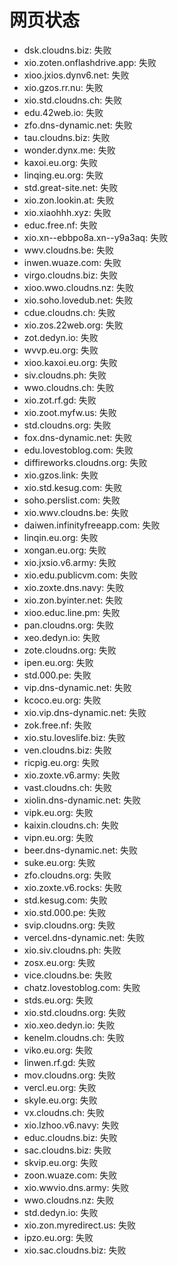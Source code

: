 # 网页状态
- dsk.cloudns.biz: 失败
- xio.zoten.onflashdrive.app: 失败
- xioo.jxios.dynv6.net: 失败
- xio.gzos.rr.nu: 失败
- xio.std.cloudns.ch: 失败
- edu.42web.io: 失败
- zfo.dns-dynamic.net: 失败
- tau.cloudns.biz: 失败
- wonder.dynx.me: 失败
- kaxoi.eu.org: 失败
- linqing.eu.org: 失败
- std.great-site.net: 失败
- xio.zon.lookin.at: 失败
- xio.xiaohhh.xyz: 失败
- educ.free.nf: 失败
- xio.xn--ebbpo8a.xn--y9a3aq: 失败
- wwv.cloudns.be: 失败
- inwen.wuaze.com: 失败
- virgo.cloudns.biz: 失败
- xioo.wwo.cloudns.nz: 失败
- xio.soho.lovedub.net: 失败
- cdue.cloudns.ch: 失败
- xio.zos.22web.org: 失败
- zot.dedyn.io: 失败
- wvvp.eu.org: 失败
- xioo.kaxoi.eu.org: 失败
- siv.cloudns.ph: 失败
- wwo.cloudns.ch: 失败
- xio.zot.rf.gd: 失败
- xio.zoot.myfw.us: 失败
- std.cloudns.org: 失败
- fox.dns-dynamic.net: 失败
- edu.lovestoblog.com: 失败
- diffireworks.cloudns.org: 失败
- xio.gzos.link: 失败
- xio.std.kesug.com: 失败
- soho.perslist.com: 失败
- xio.wwv.cloudns.be: 失败
- daiwen.infinityfreeapp.com: 失败
- linqin.eu.org: 失败
- xongan.eu.org: 失败
- xio.jxsio.v6.army: 失败
- xio.edu.publicvm.com: 失败
- xio.zoxte.dns.navy: 失败
- xio.zon.byinter.net: 失败
- xioo.educ.line.pm: 失败
- pan.cloudns.org: 失败
- xeo.dedyn.io: 失败
- zote.cloudns.org: 失败
- ipen.eu.org: 失败
- std.000.pe: 失败
- vip.dns-dynamic.net: 失败
- kcoco.eu.org: 失败
- xio.vip.dns-dynamic.net: 失败
- zok.free.nf: 失败
- xio.stu.loveslife.biz: 失败
- ven.cloudns.biz: 失败
- ricpig.eu.org: 失败
- xio.zoxte.v6.army: 失败
- vast.cloudns.ch: 失败
- xiolin.dns-dynamic.net: 失败
- vipk.eu.org: 失败
- kaixin.cloudns.ch: 失败
- vipn.eu.org: 失败
- beer.dns-dynamic.net: 失败
- suke.eu.org: 失败
- zfo.cloudns.org: 失败
- xio.zoxte.v6.rocks: 失败
- std.kesug.com: 失败
- xio.std.000.pe: 失败
- svip.cloudns.org: 失败
- vercel.dns-dynamic.net: 失败
- xio.siv.cloudns.ph: 失败
- zosx.eu.org: 失败
- vice.cloudns.be: 失败
- chatz.lovestoblog.com: 失败
- stds.eu.org: 失败
- xio.std.cloudns.org: 失败
- xio.xeo.dedyn.io: 失败
- kenelm.cloudns.ch: 失败
- viko.eu.org: 失败
- linwen.rf.gd: 失败
- mov.cloudns.org: 失败
- vercl.eu.org: 失败
- skyle.eu.org: 失败
- vx.cloudns.ch: 失败
- xio.lzhoo.v6.navy: 失败
- educ.cloudns.biz: 失败
- sac.cloudns.biz: 失败
- skvip.eu.org: 失败
- zoon.wuaze.com: 失败
- xio.wwvio.dns.army: 失败
- wwo.cloudns.nz: 失败
- std.dedyn.io: 失败
- xio.zon.myredirect.us: 失败
- ipzo.eu.org: 失败
- xio.sac.cloudns.biz: 失败
